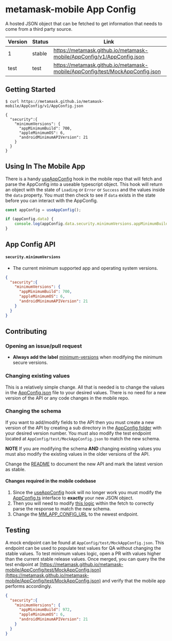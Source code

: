 # metamask-mobile App Config
A hosted JSON object that can be fetched to get information that needs to come from a third party source.

| Version | Status | Link |
|---------|--------|------------------------------------------------------------------------|
| 1 | stable | https://metamask.github.io/metamask-mobile/AppConfig/v1/AppConfig.json |
| test | test | https://metamask.github.io/metamask-mobile/AppConfig/test/MockAppConfig.json |

## Getting Started

```console
$ curl https://metamask.github.io/metamask-mobile/AppConfig/v1/AppConfig.json

{
  "security":{
    "minimumVersions": {
      "appMinimumBuild": 700,
      "appleMinimumOS": 6,
      "androidMinimumAPIVersion": 21
    }
  }
}

```

## Using In The Mobile App
There is a handy [useAppConfig](https://github.com/MetaMask/metamask-mobile/blob/main/app/components/hooks/AppConfig/useAppConfig.tsx) hook in the mobile repo that will fetch and parse the AppConfig into a useable typescript object. This hook will return an object with the state of `Loading` or `Error` or `Success` and the values inside the `data` property. You must then check to see if `data` exists in the state before you can interact with the AppConfig.

```typescript
const appConfig = useAppConfig();

if (appConfig.data) {
	console.log(appConfig.data.security.minimumVersions.appMinimumBuild);
}
```

## App Config API

#### `security.minimumVersions`
- The current minimum supported app and operating system versions.
```json
{
  "security":{
    "minimumVersions": {
      "appMinimumBuild": 700,
      "appleMinimumOS": 6,
      "androidMinimumAPIVersion": 21
    }
  }
}
```

## Contributing

### Opening an issue/pull request
- **Always add the label** [minimum-versions](https://github.com/MetaMask/metamask-mobile/issues?q=label%3Aminimum-versions+) when modifying the minimum secure versions.

### Changing existing values
This is a relatively simple change. All that is needed is to change the values in the [AppConfig.json](https://github.com/MetaMask/metamask-mobile/blob/gh-pages/AppConfig/v1/AppConfig.json) file to your desired values. There is no need for a new version of the API or any code changes in the mobile repo.
### Changing the schema 
If you want to add/modify fields to the API then you must create a new version of the API by creating a sub directory in the [AppConfig folder](https://github.com/MetaMask/metamask-mobile/tree/gh-pages/AppConfig/) with your desired version number. You must also modify the test endpoint located at `AppConfig/test/MockAppConfig.json` to match the new schema. 

**NOTE** If you are modifying the schema **AND** changing existing values you must also modify the existing values in the older versions of the API.

Change the [README](https://github.com/MetaMask/metamask-mobile/blob/gh-pages/README.md) to document the new API and mark the latest version as stable.

#### Changes required in the mobile codebase
1. Since the [useAppConfig](https://github.com/MetaMask/metamask-mobile/blob/main/app/components/hooks/AppConfig/useAppConfig.tsx) hook will no longer work you must modify the [AppConfig.ts](https://github.com/MetaMask/metamask-mobile/blob/main/app/components/hooks/AppConfig/AppConfig.ts) interface to **exactly** your new JSON object.
2. Then you will need to modify [this logic](https://github.com/MetaMask/metamask-mobile/blob/main/app/components/hooks/AppConfig/useAppConfig.tsx#L22-L30) within the fetch to correctly parse the response to match the new schema.
3. Change the [MM_APP_CONFIG_URL](https://github.com/MetaMask/metamask-mobile/blob/main/app/constants/urls.ts#L34) to the newest endpoint.

## Testing
A mock endpoint can be found at `AppConfig/test/MockAppConfig.json`. This endpoint can be used to populate test values for QA without changing the stable values. To test minimum values logic, open a PR with values higher than the current stable release values. Once merged, you can query the the test endpoint at [https://metamask.github.io/metamask-mobile/AppConfig/test/MockAppConfig.json](https://metamask.github.io/metamask-mobile/AppConfig/test/MockAppConfig.json) and verify that the mobile app performs accordingly.

```json
{
  "security":{
    "minimumVersions": {
      "appMinimumBuild": 972,
      "appleMinimumOS": 6,
      "androidMinimumAPIVersion": 21
    }
  }
}
```
